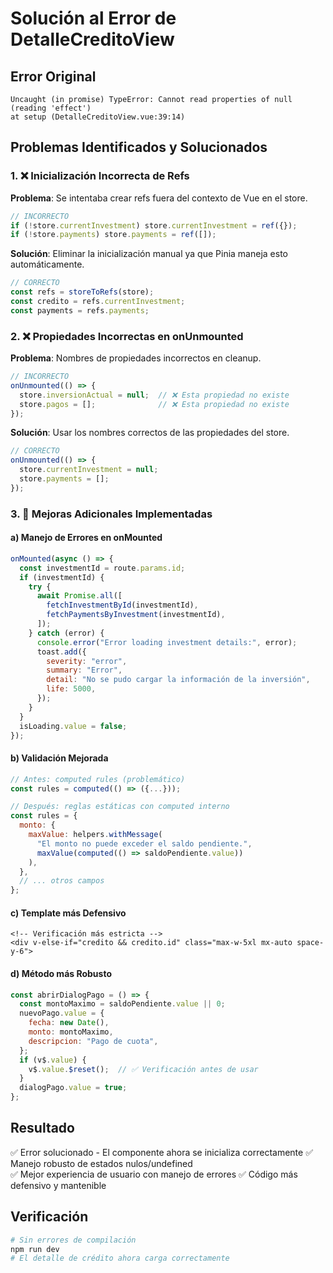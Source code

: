 # Solución al Error de DetalleCreditoView

## Error Original
```
Uncaught (in promise) TypeError: Cannot read properties of null (reading 'effect')
at setup (DetalleCreditoView.vue:39:14)
```

## Problemas Identificados y Solucionados

### 1. ❌ Inicialización Incorrecta de Refs
**Problema**: Se intentaba crear refs fuera del contexto de Vue en el store.
```javascript
// INCORRECTO
if (!store.currentInvestment) store.currentInvestment = ref({});
if (!store.payments) store.payments = ref([]);
```

**Solución**: Eliminar la inicialización manual ya que Pinia maneja esto automáticamente.
```javascript
// CORRECTO
const refs = storeToRefs(store);
const credito = refs.currentInvestment;
const payments = refs.payments;
```

### 2. ❌ Propiedades Incorrectas en onUnmounted
**Problema**: Nombres de propiedades incorrectos en cleanup.
```javascript
// INCORRECTO
onUnmounted(() => {
  store.inversionActual = null;  // ❌ Esta propiedad no existe
  store.pagos = [];              // ❌ Esta propiedad no existe
});
```

**Solución**: Usar los nombres correctos de las propiedades del store.
```javascript
// CORRECTO
onUnmounted(() => {
  store.currentInvestment = null;
  store.payments = [];
});
```

### 3. 🔧 Mejoras Adicionales Implementadas

#### a) Manejo de Errores en onMounted
```javascript
onMounted(async () => {
  const investmentId = route.params.id;
  if (investmentId) {
    try {
      await Promise.all([
        fetchInvestmentById(investmentId),
        fetchPaymentsByInvestment(investmentId),
      ]);
    } catch (error) {
      console.error("Error loading investment details:", error);
      toast.add({
        severity: "error",
        summary: "Error", 
        detail: "No se pudo cargar la información de la inversión",
        life: 5000,
      });
    }
  }
  isLoading.value = false;
});
```

#### b) Validación Mejorada
```javascript
// Antes: computed rules (problemático)
const rules = computed(() => ({...}));

// Después: reglas estáticas con computed interno
const rules = {
  monto: {
    maxValue: helpers.withMessage(
      "El monto no puede exceder el saldo pendiente.",
      maxValue(computed(() => saldoPendiente.value))
    ),
  },
  // ... otros campos
};
```

#### c) Template más Defensivo
```vue
<!-- Verificación más estricta -->
<div v-else-if="credito && credito.id" class="max-w-5xl mx-auto space-y-6">
```

#### d) Método más Robusto
```javascript
const abrirDialogPago = () => {
  const montoMaximo = saldoPendiente.value || 0;
  nuevoPago.value = {
    fecha: new Date(),
    monto: montoMaximo,
    descripcion: "Pago de cuota",
  };
  if (v$.value) {
    v$.value.$reset();  // ✅ Verificación antes de usar
  }
  dialogPago.value = true;
};
```

## Resultado
✅ Error solucionado - El componente ahora se inicializa correctamente
✅ Manejo robusto de estados nulos/undefined  
✅ Mejor experiencia de usuario con manejo de errores
✅ Código más defensivo y mantenible

## Verificación
```bash
# Sin errores de compilación
npm run dev
# El detalle de crédito ahora carga correctamente
```
